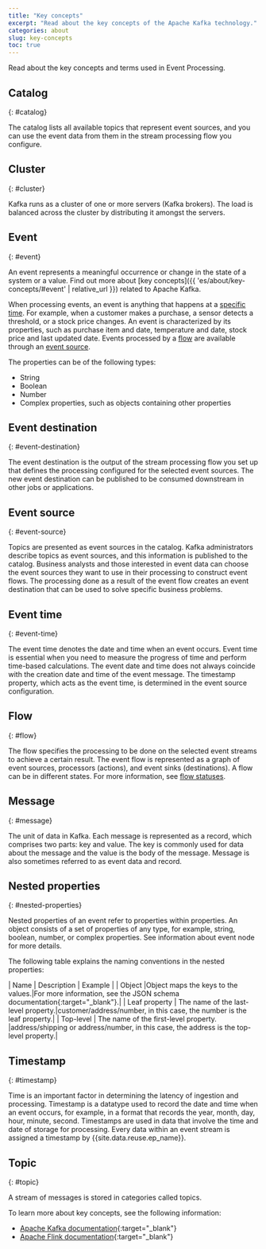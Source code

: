 ```yaml
---
title: "Key concepts"
excerpt: "Read about the key concepts of the Apache Kafka technology."
categories: about
slug: key-concepts
toc: true
---
```


Read about the key concepts and terms used in Event Processing. 

## Catalog
{: #catalog}

The catalog lists all available topics that represent event sources, and you can use the event data from them in the stream processing flow you configure.

## Cluster
{: #cluster}

Kafka runs as a cluster of one or more servers (Kafka brokers). The load is balanced across the cluster by distributing it amongst the servers.

## Event
{: #event}

An event represents a meaningful occurrence or change in the state of a system or a value. Find out more about [key concepts]({{ 'es/about/key-concepts/#event' | relative_url }}) related to Apache Kafka.

When processing events, an event is anything that happens at a [specific time](#event-time). For example, when a customer makes a purchase, a sensor detects a threshold, or a stock price changes. 
An event is characterized by its properties, such as purchase item and date, temperature and date,
stock price and last updated date. 
Events processed by a [flow](#flow) are available through an [event source](#event-source).

The properties can be of the following types:
- String
- Boolean
- Number
- Complex properties, such as objects containing other properties


## Event destination
{: #event-destination}

The event destination is the output of the stream processing flow you set up that defines the processing configured for the selected event sources. The new event destination can be published to be consumed downstream in other jobs or applications.

## Event source
{: #event-source}

Topics are presented as event sources in the catalog. Kafka administrators describe topics as event sources, and this information is published to the catalog. Business analysts and those interested in event data can choose the event sources they want to use in their processing to construct event flows. The processing done as a result of the event flow creates an event destination that can be used to solve specific business problems.

## Event time
{: #event-time}

The event time denotes the date and time when an event occurs.
Event time is essential when you need to measure the progress of time and perform time-based calculations.
The event date and time does not always coincide with the creation date and time of the event message.
The timestamp property, which acts as the event time, is determined in the event source configuration.

## Flow
{: #flow}

The flow specifies the processing to be done on the selected event streams to achieve a certain result. The event flow is represented as a graph of event sources, processors (actions), and event sinks (destinations). A flow can be in different states. For more information, see [flow statuses](../../getting-started/canvas/#flow-statuses).

## Message
{: #message}

The unit of data in Kafka. Each message is represented as a record, which comprises two parts: key and value. The key is commonly used for data about the message and the value is the body of the message. Message is also sometimes referred to as event data and record.

## Nested properties
{: #nested-properties}

Nested properties of an event refer to properties within properties. An object consists of a set of properties of any type, for example, string, boolean, number, or complex properties. See information about event node for more details.

The following table explains the naming conventions in the nested properties:

| Name | Description | Example |
| Object |Object maps the keys to the values.|For more information, see the JSON schema documentation{:target="_blank"}.|
| Leaf property | The name of the last-level property.|customer/address/number, in this case, the number is the leaf property.|
| Top-level | The name of the first-level property. |address/shipping or address/number, in this case, the address is the top-level property.|

## Timestamp
{: #timestamp}

Time is an important factor in determining the latency of ingestion and processing. Timestamp is a datatype used to record the date and time when an event occurs, for example, in a format that records the year, month, day, hour, minute, second. Timestamps are used in data that involve the time and date of storage for processing. Every data within an event stream is assigned a timestamp by {{site.data.reuse.ep_name}}.

## Topic
{: #topic}

A stream of messages is stored in categories called topics.

To learn more about key concepts, see the following information:

- [Apache Kafka documentation](http://kafka.apache.org/documentation.html){:target="_blank"}
- [Apache Flink documentation](https://nightlies.apache.org/flink/flink-docs-master/){:target="_blank"}
